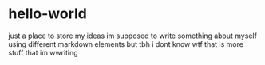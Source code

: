 # hello-world
just a place to store my ideas
im supposed to write something about myself using different markdown elements
but tbh i dont know wtf that is
more stuff that im wwriting
